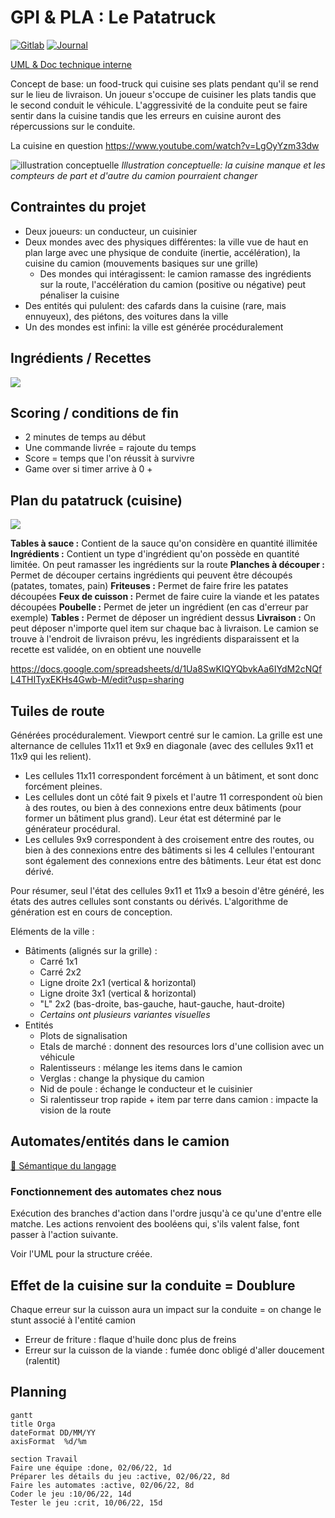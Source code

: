 # GPI & PLA : Le Patatruck

[![Gitlab](https://img.shields.io/badge/gitlab-patatruck-orange)](https://gricad-gitlab.univ-grenoble-alpes.fr/PROJET_INFO3/G1/patatruck) [![Journal](https://img.shields.io/badge/-journal-yellow)](https://md.edgar.bzh/W73jFYvDSKieoC6HSvxMvg)

[UML & Doc technique interne](https://md.edgar.bzh/s/LQ3jRvNxH#)

Concept de base: un food-truck qui cuisine ses plats pendant qu'il se rend sur le lieu de livraison. Un joueur s'occupe de cuisiner les plats tandis que le second conduit le véhicule. L'aggressivité de la conduite peut se faire sentir dans la cuisine tandis que les erreurs en cuisine auront des répercussions sur le conduite.

La cuisine en question https://www.youtube.com/watch?v=LgOyYzm33dw

![illustration conceptuelle](https://media.discordapp.net/attachments/980722135058243647/981831202539446272/fritent.png?width=794&height=447)
_Illustration conceptuelle: la cuisine manque et les compteurs de part et d'autre du camion pourraient changer_

## Contraintes du projet

  * Deux joueurs: un conducteur, un cuisinier
  * Deux mondes avec des physiques différentes: la ville vue de haut en plan large avec une physique de conduite (inertie, accélération), la cuisine du camion (mouvements basiques sur une grille)
      * Des mondes qui intéragissent: le camion ramasse des ingrédients sur la route, l'accélération du camion (positive ou négative) peut pénaliser la cuisine
  * Des entités qui pululent: des cafards dans la cuisine (rare, mais ennuyeux), des piétons, des voitures dans la ville
  * Un des mondes est infini: la ville est générée procéduralement

## Ingrédients / Recettes
![](https://md.edgar.bzh/uploads/upload_524dc869caa95794e7108d0c321d82ae.png)


## Scoring / conditions de fin

* 2 minutes de temps au début
* Une commande livrée = rajoute du temps
* Score = temps que l'on réussit à survivre
* Game over si timer arrive à 0 +

## Plan du patatruck (cuisine)
![](https://md.edgar.bzh/uploads/upload_e85fdd9d29f6de1685d7d527abaa0043.png)

**Tables à sauce :** Contient de la sauce qu'on considère en quantité illimitée
**Ingrédients :** Contient un type d'ingrédient qu'on possède en quantité limitée. On peut ramasser les ingrédients sur la route
**Planches à découper :** Permet de découper certains ingrédients qui peuvent être découpés (patates, tomates, pain)
**Friteuses :** Permet de faire frire les patates découpées
**Feux de cuisson :** Permet de faire cuire la viande et les patates découpées
**Poubelle :** Permet de jeter un ingrédient (en cas d'erreur par exemple)
**Tables :** Permet de déposer un ingrédient dessus
**Livraison :** On peut déposer n'importe quel item sur chaque bac à livraison. Le camion se trouve à l'endroit de livraison prévu, les ingrédients disparaissent et la recette est validée, on en obtient une nouvelle

https://docs.google.com/spreadsheets/d/1Ua8SwKIQYQbvkAa6IYdM2cNQfL4THITyxEKHs4Gwb-M/edit?usp=sharing

##  Tuiles de route

Générées procéduralement. Viewport centré sur le camion. La grille est une alternance de cellules 11x11 et 9x9 en diagonale (avec des cellules 9x11 et 11x9 qui les relient).

  * Les cellules 11x11 correspondent forcément à un bâtiment, et sont donc forcément pleines.
  * Les cellules dont un côté fait 9 pixels et l'autre 11 correspondent où bien à des routes, ou bien à des connexions entre deux bâtiments (pour former un bâtiment plus grand). Leur état est déterminé par le générateur procédural.
  * Les cellules 9x9 correspondent à des croisement entre des routes, ou bien à des connexions entre des bâtiments si les 4 cellules l'entourant sont également des connexions entre des bâtiments. Leur état est donc dérivé.

Pour résumer, seul l'état des cellules 9x11 et 11x9 a besoin d'être généré, les états des autres cellules sont constants ou dérivés. L'algorithme de génération est en cours de conception.

Eléments de la ville :

  * Bâtiments (alignés sur la grille) :
      * Carré 1x1
      * Carré 2x2
      * Ligne droite 2x1 (vertical & horizontal)
      * Ligne droite 3x1 (vertical & horizontal)
      * "L" 2x2 (bas-droite, bas-gauche, haut-gauche, haut-droite)
      * _Certains ont plusieurs variantes visuelles_
  * Entités
      * Plots de signalisation
      * Etals de marché : donnent des resources lors d'une collision avec un véhicule
      * Ralentisseurs : mélange les items dans le camion
      * Verglas : change la physique du camion
      * Nid de poule : échange le conducteur et le cuisinier
      * Si ralentisseur trop rapide + item par terre dans camion : impacte la vision de la route

## Automates/entités dans le camion

[💬 Sémantique du langage](https://gricad-gitlab.univ-grenoble-alpes.fr/PROJET_INFO3/projet/-/blob/master/gal/SEMANTIQUE.md)

### Fonctionnement des automates chez nous

Exécution des branches d'action dans l'ordre jusqu'à ce qu'une d'entre elle matche. Les actions renvoient des booléens qui, s'ils valent false, font passer à l'action suivante.

Voir l'UML pour la structure créée.

## Effet de la cuisine sur la conduite = Doublure

Chaque erreur sur la cuisson aura un impact sur la conduite = on change le stunt associé à l'entité camion
  * Erreur de friture : flaque d'huile donc plus de freins
  * Erreur sur la cuisson de la viande : fumée donc obligé d'aller doucement (ralentit)

## Planning

```mermaid
gantt
title Orga
dateFormat DD/MM/YY
axisFormat  %d/%m

section Travail
Faire une équipe :done, 02/06/22, 1d
Préparer les détails du jeu :active, 02/06/22, 8d
Faire les automates :active, 02/06/22, 8d
Coder le jeu :10/06/22, 14d
Tester le jeu :crit, 10/06/22, 15d
```
